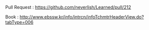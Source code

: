 Pull Request : https://github.com/neverlish/Learned/pull/212

Book : http://www.ebssw.kr/info/intrcn/infoTchmtrHeaderView.do?tabType=006